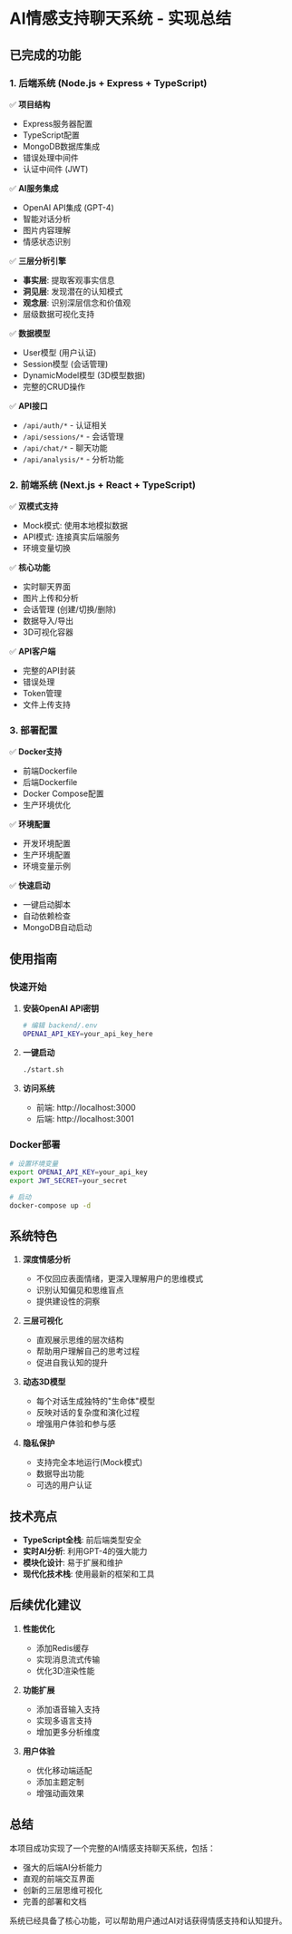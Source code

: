 # AI情感支持聊天系统 - 实现总结

## 已完成的功能

### 1. 后端系统 (Node.js + Express + TypeScript)
✅ **项目结构**
- Express服务器配置
- TypeScript配置
- MongoDB数据库集成
- 错误处理中间件
- 认证中间件 (JWT)

✅ **AI服务集成**
- OpenAI API集成 (GPT-4)
- 智能对话分析
- 图片内容理解
- 情感状态识别

✅ **三层分析引擎**
- **事实层**: 提取客观事实信息
- **洞见层**: 发现潜在的认知模式
- **观念层**: 识别深层信念和价值观
- 层级数据可视化支持

✅ **数据模型**
- User模型 (用户认证)
- Session模型 (会话管理)
- DynamicModel模型 (3D模型数据)
- 完整的CRUD操作

✅ **API接口**
- `/api/auth/*` - 认证相关
- `/api/sessions/*` - 会话管理
- `/api/chat/*` - 聊天功能
- `/api/analysis/*` - 分析功能

### 2. 前端系统 (Next.js + React + TypeScript)
✅ **双模式支持**
- Mock模式: 使用本地模拟数据
- API模式: 连接真实后端服务
- 环境变量切换

✅ **核心功能**
- 实时聊天界面
- 图片上传和分析
- 会话管理 (创建/切换/删除)
- 数据导入/导出
- 3D可视化容器

✅ **API客户端**
- 完整的API封装
- 错误处理
- Token管理
- 文件上传支持

### 3. 部署配置
✅ **Docker支持**
- 前端Dockerfile
- 后端Dockerfile
- Docker Compose配置
- 生产环境优化

✅ **环境配置**
- 开发环境配置
- 生产环境配置
- 环境变量示例

✅ **快速启动**
- 一键启动脚本
- 自动依赖检查
- MongoDB自动启动

## 使用指南

### 快速开始
1. **安装OpenAI API密钥**
   ```bash
   # 编辑 backend/.env
   OPENAI_API_KEY=your_api_key_here
   ```

2. **一键启动**
   ```bash
   ./start.sh
   ```

3. **访问系统**
   - 前端: http://localhost:3000
   - 后端: http://localhost:3001

### Docker部署
```bash
# 设置环境变量
export OPENAI_API_KEY=your_api_key
export JWT_SECRET=your_secret

# 启动
docker-compose up -d
```

## 系统特色

1. **深度情感分析**
   - 不仅回应表面情绪，更深入理解用户的思维模式
   - 识别认知偏见和思维盲点
   - 提供建设性的洞察

2. **三层可视化**
   - 直观展示思维的层次结构
   - 帮助用户理解自己的思考过程
   - 促进自我认知的提升

3. **动态3D模型**
   - 每个对话生成独特的"生命体"模型
   - 反映对话的复杂度和演化过程
   - 增强用户体验和参与感

4. **隐私保护**
   - 支持完全本地运行(Mock模式)
   - 数据导出功能
   - 可选的用户认证

## 技术亮点

- **TypeScript全栈**: 前后端类型安全
- **实时AI分析**: 利用GPT-4的强大能力
- **模块化设计**: 易于扩展和维护
- **现代化技术栈**: 使用最新的框架和工具

## 后续优化建议

1. **性能优化**
   - 添加Redis缓存
   - 实现消息流式传输
   - 优化3D渲染性能

2. **功能扩展**
   - 添加语音输入支持
   - 实现多语言支持
   - 增加更多分析维度

3. **用户体验**
   - 优化移动端适配
   - 添加主题定制
   - 增强动画效果

## 总结

本项目成功实现了一个完整的AI情感支持聊天系统，包括：
- 强大的后端AI分析能力
- 直观的前端交互界面
- 创新的三层思维可视化
- 完善的部署和文档

系统已经具备了核心功能，可以帮助用户通过AI对话获得情感支持和认知提升。